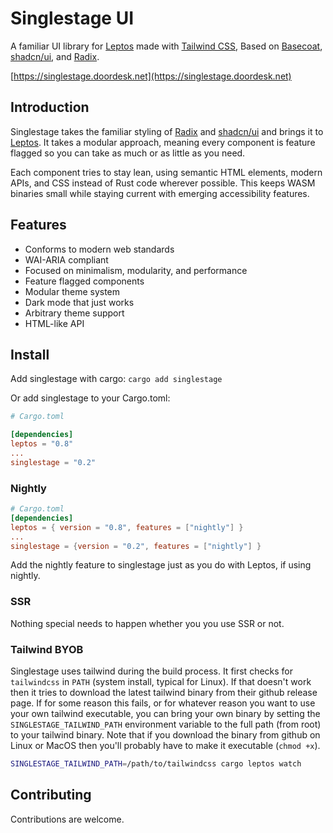 # Singlestage UI

A familiar UI library for [Leptos](https://leptos.dev) made with [Tailwind
CSS](https://tailwindcss.com), Based on [Basecoat](https://basecoatui.com),
[shadcn/ui](https://ui.shadcn.com), and [Radix](https://radix-ui.com).

[https://singlestage.doordesk.net](https://singlestage.doordesk.net)

## Introduction

Singlestage takes the familiar styling of [Radix](https://radix-ui.com/) and
[shadcn/ui](https://ui.shadcn.com/) and brings it to [Leptos](https://leptos.dev). It takes a
modular approach, meaning every component is feature flagged so you can take as much or as little
as you need.

Each component tries to stay lean, using semantic HTML elements, modern APIs, and CSS instead of
Rust code wherever possible. This keeps WASM binaries small while staying current with emerging
accessibility features.

## Features

- Conforms to modern web standards
- WAI-ARIA compliant
- Focused on minimalism, modularity, and performance
- Feature flagged components
- Modular theme system
- Dark mode that just works
- Arbitrary theme support
- HTML-like API

## Install

Add singlestage with cargo:
`cargo add singlestage`

Or add singlestage to your Cargo.toml:

```toml
# Cargo.toml

[dependencies]
leptos = "0.8"
...
singlestage = "0.2"
```

### Nightly

```toml
# Cargo.toml
[dependencies]
leptos = { version = "0.8", features = ["nightly"] }
...
singlestage = {version = "0.2", features = ["nightly"] }
```

Add the nightly feature to singlestage just as you do with Leptos, if using nightly.

### SSR

Nothing special needs to happen whether you you use SSR or not.

### Tailwind BYOB

Singlestage uses tailwind during the build process. It first checks for `tailwindcss` in
`PATH` (system install, typical for Linux). If that doesn't work then it tries to download the
latest tailwind binary from their github release page. If for some reason this fails, or for
whatever reason you want to use your own tailwind executable, you can bring your own binary by
setting the `SINGLESTAGE_TAILWIND_PATH` environment variable to the full path (from root) to your
tailwind binary. Note that if you download the binary from github on Linux or MacOS then you'll
probably have to make it executable (`chmod +x`).

```bash
SINGLESTAGE_TAILWIND_PATH=/path/to/tailwindcss cargo leptos watch
```

## Contributing

Contributions are welcome.

